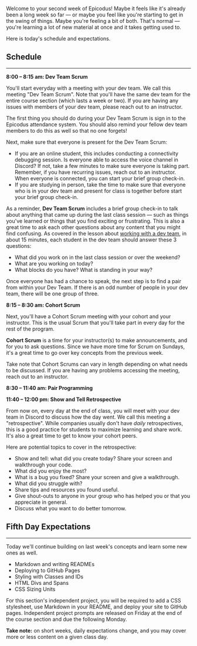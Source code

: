 Welcome to your second week of Epicodus! Maybe it feels like it's already been a long week so far — or maybe you feel like you're starting to get in the swing of things. Maybe you're feeling a bit of both. That's normal — you're learning a lot of new material at once and it takes getting used to.

Here is today's schedule and expectations.

## Schedule
---

**8:00 – 8:15 am: Dev Team Scrum**

You'll start everyday with a meeting with your dev team. We call this meeting "Dev Team Scrum". Note that you'll have the same dev team for the entire course section (which lasts a week or two). If you are having any issues with members of your dev team, please reach out to an instructor.

The first thing you should do during your Dev Team Scrum is sign in to the Epicodus attendance system. You should also remind your fellow dev team members to do this as well so that no one forgets!

Next, make sure that everyone is present for the Dev Team Scrum: 

- If you are an online student, this includes conducting a connectivity debugging session. Is everyone able to access the voice channel in Discord? If not, take a few minutes to make sure everyone is taking part. Remember, if you have recurring issues, reach out to an instructor. When everyone is connected, you can start your brief group check-in.
- If you are studying in person, take the time to make sure that everyone who is in your dev team and present for class is together before start your brief group check-in.

As a reminder, **Dev Team Scrum** includes a brief group check-in to talk about anything that came up during the last class session — such as things you've learned or things that you find exciting or frustrating. This is also a great time to ask each other questions about any content that you might find confusing. As covered in the lesson about [working with a dev team](https://new.learnhowtoprogram.com/prework/getting-started-with-intro-to-programming/working-with-a-dev-team), in about 15 minutes, each student in the dev team should answer these 3 questions:

* What did you work on in the last class session or over the weekend?
* What are you working on today?
* What blocks do you have? What is standing in your way?

Once everyone has had a chance to speak, the next step is to find a pair from within your Dev Team. If there is an odd number of people in your dev team, there will be one group of three. 

**8:15 – 8:30 am: Cohort Scrum**

Next, you'll have a Cohort Scrum meeting with your cohort and your instructor. This is the usual Scrum that you'll take part in every day for the rest of the program. 

**Cohort Scrum** is a time for your instructor(s) to make announcements, and for you to ask questions. Since we have more time for Scrum on Sundays, it's a great time to go over key concepts from the previous week. 

Take note that Cohort Scrums can vary in length depending on what needs to be discussed. If you are having any problems accessing the meeting, reach out to an instructor.

**8:30 – 11:40 am: Pair Programming**

**11:40 – 12:00 pm: Show and Tell Retrospective**

From now on, every day at the end of class, you will meet with your dev team in Discord to discuss how the day went. We call this meeting a "retrospective". While companies usually don't have _daily_ retrospectives, this is a good practice for students to maximize learning and share work. It's also a great time to get to know your cohort peers.

Here are potential topics to cover in the retrospective:

* Show and tell: what did you create today? Share your screen and walkthrough your code.
* What did you enjoy the most?
* What is a bug you fixed? Share your screen and give a walkthrough.
* What did you struggle with?
* Share tips and resources you found useful.
* Give shout-outs to anyone in your group who has helped you or that you appreciate in general.
* Discuss what you want to do better tomorrow.

## Fifth Day Expectations
---

Today we'll continue building on last week's concepts and learn some new ones as well.

* Markdown and writing READMEs
* Deploying to GitHub Pages
* Styling with Classes and IDs
* HTML Divs and Spans
* CSS Sizing Units

For this section's independent project, you will be required to add a CSS stylesheet, use Markdown in your README, and deploy your site to GitHub pages. Independent project prompts are released on Friday at the end of the course section and due the following Monday.

**Take note:** on short weeks, daily expectations change, and you may cover more or less content on a given class day.